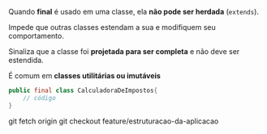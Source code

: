 Quando **final** é usado em uma classe, ela **não pode ser herdada** (`extends`).

Impede que outras classes estendam a sua e modifiquem seu comportamento.

Sinaliza que a classe foi **projetada para ser completa** e não deve ser estendida.

É comum em **classes utilitárias ou imutáveis**

```Java
public final class CalculadoraDeImpostos{
	// código
}
```

git fetch origin
git checkout feature/estruturacao-da-aplicacao